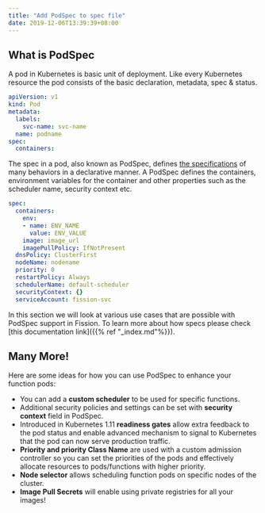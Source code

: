 ```yaml
---
title: "Add PodSpec to spec file"
date: 2019-12-06T13:39:39+08:00
---
```


## What is PodSpec

A pod in Kubernetes is basic unit of deployment.
Like every Kubernetes resource the pod consists of the basic declaration, metadata, spec & status.

```yaml
apiVersion: v1
kind: Pod
metadata:
  labels:
    svc-name: svc-name
  name: podname
spec:
  containers:
```

The spec in a pod, also known as PodSpec, defines [the specifications](https://github.com/kubernetes/community/blob/master/contributors/devel/sig-architecture/api-conventions.md#spec-and-status) of many behaviors in a declarative manner.
A PodSpec defines the containers, environment variables for the container and other properties such as the scheduler name, security context etc.

```yaml
spec:
  containers:
    env:
    - name: ENV_NAME
      value: ENV_VALUE
    image: image_url
    imagePullPolicy: IfNotPresent
  dnsPolicy: ClusterFirst
  nodeName: nodename
  priority: 0
  restartPolicy: Always
  schedulerName: default-scheduler
  securityContext: {}
  serviceAccount: fission-svc
```

In this section we will look at various use cases that are possible with PodSpec support in Fission.
To learn more about how specs please check [this documentation link]({{% ref "_index.md"%}}).

## Many More!

Here are some ideas for how you can use PodSpec to enhance your function pods:

- You can add a **custom scheduler** to be used for specific functions.
- Additional security policies and settings can be set with **security context** field in PodSpec.
- Introduced in Kubernetes 1.11 **readiness gates** allow extra feedback to the pod status and enable advanced mechanism to signal to Kubernetes that the pod can now serve production traffic.
- **Priority and priority Class Name** are used with a custom admission controller so you can set the priorities of the pods and effectively allocate resources to pods/functions with higher priority.
- **Node selector** allows scheduling function pods on specific nodes of the cluster.
- **Image Pull Secrets** will enable using private registries for all your images!
